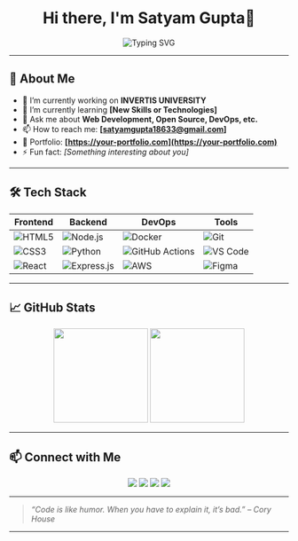 <h1 align="center">Hi there, I'm Satyam Gupta👋</h1>

<p align="center">
  <img src="https://readme-typing-svg.herokuapp.com?center=true&vCenter=true&multiline=true&width=690&height=100&lines=FRONTEND+DEVELOPER+%7C+OPEN+SOURCE+CONTRIBUTOR+%7C+LIFELONG+LEARNER" alt="Typing SVG" />

</p>

---

## 🌟 About Me

- 🔭 I’m currently working on **INVERTIS UNIVERSITY**
- 🌱 I’m currently learning **[New Skills or Technologies]**
- 💬 Ask me about **Web Development, Open Source, DevOps, etc.**
- 📫 How to reach me: **[satyamgupta18633@gmail.com]**
- 📁 Portfolio: **[https://your-portfolio.com](https://your-portfolio.com)**
- ⚡ Fun fact: *[Something interesting about you]*

---

## 🛠️ Tech Stack

| Frontend | Backend | DevOps | Tools |
|----------|---------|--------|-------|
| ![HTML5](https://img.shields.io/badge/-HTML5-E34F26?style=flat&logo=html5&logoColor=white) | ![Node.js](https://img.shields.io/badge/-Node.js-339933?style=flat&logo=node.js&logoColor=white) | ![Docker](https://img.shields.io/badge/-Docker-2496ED?style=flat&logo=docker&logoColor=white) | ![Git](https://img.shields.io/badge/-Git-F05032?style=flat&logo=git&logoColor=white) |
| ![CSS3](https://img.shields.io/badge/-CSS3-1572B6?style=flat&logo=css3) | ![Python](https://img.shields.io/badge/-Python-3776AB?style=flat&logo=python&logoColor=white) | ![GitHub Actions](https://img.shields.io/badge/-GitHub%20Actions-2088FF?style=flat&logo=github-actions&logoColor=white) | ![VS Code](https://img.shields.io/badge/-VS%20Code-007ACC?style=flat&logo=visual-studio-code&logoColor=white) |
| ![React](https://img.shields.io/badge/-React-61DAFB?style=flat&logo=react&logoColor=black) | ![Express.js](https://img.shields.io/badge/-Express.js-000000?style=flat&logo=express&logoColor=white) | ![AWS](https://img.shields.io/badge/-AWS-232F3E?style=flat&logo=amazon-aws&logoColor=white) | ![Figma](https://img.shields.io/badge/-Figma-F24E1E?style=flat&logo=figma&logoColor=white) |

---

## 📈 GitHub Stats

<p align="center">
  <img height="170" src="https://github-readme-stats.vercel.app/api?username=SatyamGupta16&show_icons=true&theme=github_dark&include_all_commits=true&count_private=true" />
  <img height="170" src="https://github-readme-stats.vercel.app/api/top-langs/?username=SatyamGupta16&layout=compact&langs_count=8&theme=github_dark" />
</p>

---

## 📫 Connect with Me

<p align="center">
  <a href="[https://linkedin.com/in/your-linkedin](https://www.linkedin.com/in/satyam-gupta-94765725b/)"><img src="https://img.shields.io/badge/-LinkedIn-0A66C2?style=for-the-badge&logo=linkedin&logoColor=white" /></a>
  <a href="mailto:satyamgupta18633@gmail.com"><img src="https://img.shields.io/badge/-Gmail-D14836?style=for-the-badge&logo=gmail&logoColor=white" /></a>
  <a href="https://discord.com/channels/@me"><img src="https://img.shields.io/badge/-Discord-5865F2?style=for-the-badge&logo=discord&logoColor=white" /></a>
  <a href="https://your-website.com"><img src="https://img.shields.io/badge/-Portfolio-FF5722?style=for-the-badge&logo=FirefoxBrowser&logoColor=white" /></a>
</p>

---

> *“Code is like humor. When you have to explain it, it’s bad.” – Cory House*

---

